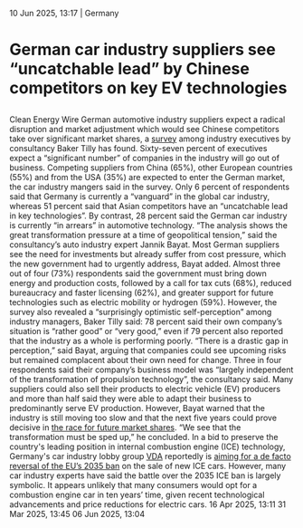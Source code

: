 10 Jun 2025, 13:17
| 
Germany
# German car industry suppliers see “uncatchable lead” by Chinese competitors on key EV technologies
## 
Clean Energy Wire
German automotive industry suppliers expect a radical disruption and market adjustment which would see Chinese competitors take over significant market shares, a [survey](https://www.bakertilly.de/beitrag/studie-zwei-drittel-der-deutschen-automobilzulieferer-rechnen-mit-einer-marktbereinigung) among industry executives by consultancy Baker Tilly has found. Sixty-seven percent of executives expect a “significant number” of companies in the industry will go out of business. Competing suppliers from China (65%), other European countries (55%) and from the USA (35%) are expected to enter the German market, the car industry mangers said in the survey. Only 6 percent of respondents said that Germany is currently a “vanguard” in the global car industry, whereas 51 percent said that Asian competitors have an “uncatchable lead in key technologies”. By contrast, 28 percent said the German car industry is currently “in arrears” in automotive technology.
“The analysis shows the great transformation pressure at a time of geopolitical tension,” said the consultancy’s auto industry expert Jannik Bayat. Most German suppliers see the need for investments but already suffer from cost pressure, which the new government had to urgently address, Bayat added. Almost three out of four (73%) respondents said the government must bring down energy and production costs, followed by a call for tax cuts (68%), reduced bureaucracy and faster licensing (62%), and greater support for future technologies such as electric mobility or hydrogen (59%). However, the survey also revealed a “surprisingly optimistic self-perception” among industry managers, Baker Tilly said: 78 percent said their own company’s situation is “rather good” or “very good,” even if 79 percent also reported that the industry as a whole is performing poorly. “There is a drastic gap in perception,” said Bayat, arguing that companies could see upcoming risks but remained complacent about their own need for change.
Three in four respondents said their company’s business model was “largely independent of the transformation of propulsion technology”, the consultancy said. Many suppliers could also sell their products to electric vehicle (EV) producers and more than half said they were able to adapt their business to predominantly serve EV production. However, Bayat warned that the industry is still moving too slow and that the next five years could prove decisive in [the race for future market shares](https://www.cleanenergywire.org/news/german-car-manufacturers-lose-market-share-across-their-biggest-markets). “We see that the transformation must be sped up,” he concluded.
In a bid to preserve the country's leading position in internal combustion engine (ICE) technology, Germany's car industry lobby group [VDA](https://www.cleanenergywire.org/experts/vda-german-association-automotive-industry) reportedly is [aiming for a de facto reversal of the EU’s 2035 ban](https://www.cleanenergywire.org/news/german-car-industry-calls-reversal-eu-2035-combustion-engine-ban) on the sale of new ICE cars. However, many car industry experts have said the battle over the 2035 ICE ban is largely symbolic. It appears unlikely that many consumers would opt for a combustion engine car in ten years’ time, given recent technological advancements and price reductions for electric cars.
16 Apr 2025, 13:11
31 Mar 2025, 13:45
06 Jun 2025, 13:04